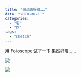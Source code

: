 ```yaml
---
title: "做动画好难……"
date: "2018-08-11"
categories: 
  - "宅"
  - "作"
tags:
  - "sketch"
---
```


用 Folioscope 试了一下 果然好难……

![](https://i0.wp.com/tva1.sinaimg.cn/large/006tNbRwgy1fu63is1tj7g30hs0dc0sz.gif?ssl=1)

![](https://i2.wp.com/tva1.sinaimg.cn/large/006tNbRwgy1fu63if2khag30hs0dcdg3.gif?ssl=1)
